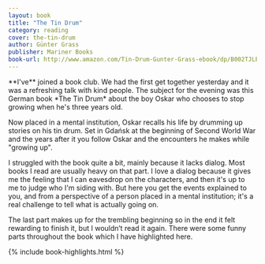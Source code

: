 ```yaml
---
layout: book
title: "The Tin Drum"
category: reading
cover: the-tin-drum
author: Günter Grass
publisher: Mariner Books
book-url: http://www.amazon.com/Tin-Drum-Gunter-Grass-ebook/dp/B002TJLEXC/ref=tmm_kin_swatch_0?_encoding=UTF8&qid=&sr=
---
```


<p class="intro" markdown="1">**I've** joined a book club. We had the first get together yesterday and it was a refreshing talk with kind people. The subject for the evening was this German book *The Tin Drum* about the boy Oskar who chooses to stop growing when he's three years old.</p>

Now placed in a mental institution, Oskar recalls his life by drumming up stories on his tin drum. Set in Gdańsk at the beginning of Second World War and the years after it you follow Oskar and the encounters he makes while "growing up".

I struggled with the book quite a bit, mainly because it lacks dialog. Most books I read are usually heavy on that part. I love a dialog because it gives me the feeling that I can eavesdrop on the characters, and then it's up to me to judge who I'm siding with. But here you get the events explained to you, and from a perspective of a person placed in a mental institution; it's a real challenge to tell what is actually going on.

The last part makes up for the trembling beginning so in the end it felt rewarding to finish it, but I wouldn’t read it again. There were some funny parts throughout the book which I have highlighted here.

{% include book-highlights.html %}
